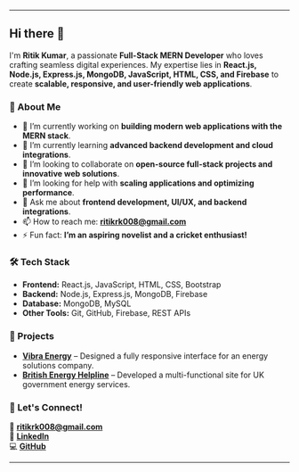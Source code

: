 
---

## Hi there 👋  

I'm **Ritik Kumar**, a passionate **Full-Stack MERN Developer** who loves crafting seamless digital experiences. My expertise lies in **React.js, Node.js, Express.js, MongoDB, JavaScript, HTML, CSS, and Firebase** to create **scalable, responsive, and user-friendly web applications**.  

### 🚀 About Me  
- 🔭 I’m currently working on **building modern web applications with the MERN stack**.  
- 🌱 I’m currently learning **advanced backend development and cloud integrations**.  
- 👯 I’m looking to collaborate on **open-source full-stack projects and innovative web solutions**.  
- 🤔 I’m looking for help with **scaling applications and optimizing performance**.  
- 💬 Ask me about **frontend development, UI/UX, and backend integrations**.  
- 📫 How to reach me: **[ritikrk008@gmail.com](mailto:ritikrk008@gmail.com)**  
- ⚡ Fun fact: **I’m an aspiring novelist and a cricket enthusiast!**  

### 🛠️ Tech Stack  
- **Frontend:** React.js, JavaScript, HTML, CSS, Bootstrap  
- **Backend:** Node.js, Express.js, MongoDB, Firebase  
- **Database:** MongoDB, MySQL  
- **Other Tools:** Git, GitHub, Firebase, REST APIs  

### 🌟 Projects  
- **[Vibra Energy](https://vibraenergy.co.uk/)** – Designed a fully responsive interface for an energy solutions company.  
- **[British Energy Helpline](https://www.britishenergyhelpline.org.uk/)** – Developed a multi-functional site for UK government energy services.  

### 📌 Let's Connect!  
📧 **[ritikrk008@gmail.com](mailto:ritikrk008@gmail.com)**  
🔗 **[LinkedIn](https://linkedin.com/in/ritik-kumar-34ab70218)**  
💻 **[GitHub](https://github.com/RitikRK96)**  

---

